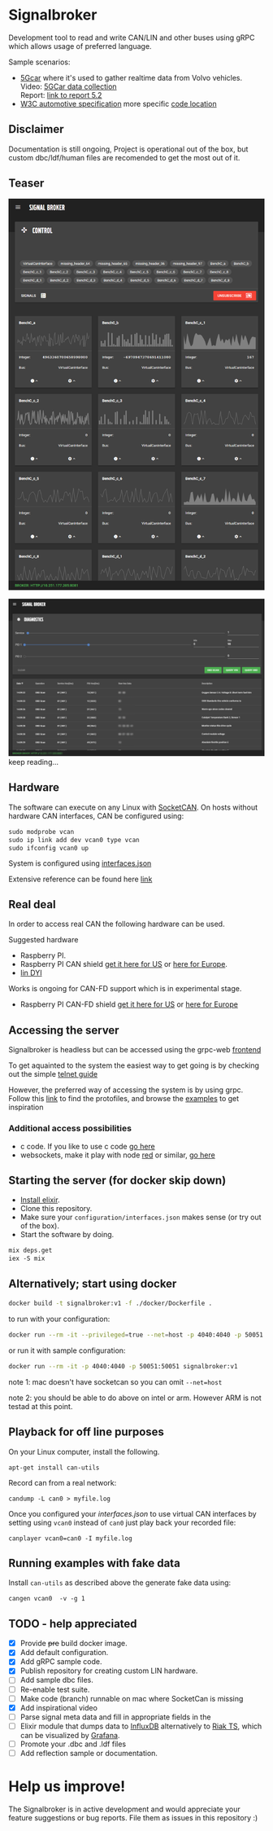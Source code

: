 # Signalbroker

Development tool to read and write CAN/LIN and other buses using gRPC which allows usage of preferred language.

Sample scenarios:
* [5Gcar](https://5gcar.eu/) where it's used to gather realtime data from Volvo vehicles.  
    Video: [5GCar data collection](https://www.youtube.com/watch?time_continue=9&v=LJ5k8XmLfH4)<br />
    Report: [link to report 5.2](https://5gcar.eu/wp-content/uploads/2019/08/5GCAR_D5.2_v1.0.pdf)
* [W3C automotive specification](https://github.com/MEAE-GOT/W3C_VehicleSignalInterfaceImpl/) more specific [code location](https://github.com/MEAE-GOT/W3C_VehicleSignalInterfaceImpl/blob/W3C_Demo_2019/server/Go/server-1.0/service_mgr_broker.go)

## Disclaimer

Documentation is still ongoing, Project is operational out of the box, but custom dbc/ldf/human files are recomended to get the most out of it.

## Teaser

![Components](/examples/grpc/grpc-web/signalBrokerScreenshot.png)

![Components](/examples/grpc/grpc-web/SBDiags.png)
keep reading...

## Hardware

The software can execute on any Linux with [SocketCAN](https://en.wikipedia.org/wiki/SocketCAN). On hosts without hardware CAN interfaces, CAN be configured using:
```
sudo modprobe vcan
sudo ip link add dev vcan0 type vcan
sudo ifconfig vcan0 up
```

System is configured using [interfaces.json](configuration/interfaces.json)

Extensive reference can be found here [link](configuration/interfaces_referense.json)

## Real deal

In order to access real CAN the following hardware can be used.

Suggested hardware
- Raspberry PI.
- Raspberry PI CAN shield [get it here for US](https://copperhilltech.com/pican2-duo-can-bus-board-for-raspberry-pi-2-3/) or [here for Europe](http://skpang.co.uk/catalog/pican2-duo-canbus-board-for-raspberry-pi-23-with-smps-p-1481.html).
- [lin DYI](https://github.com/volvo-cars/signalbroker-lin-transceiver/tree/master)

Works is ongoing for CAN-FD support which is in experimental stage.
- Raspberry PI CAN-FD shield [get it here for US](https://copperhilltech.com/pican-fd-can-bus-fd-duo-board-with-real-time-clock-for-raspberry-pi/) or [here for Europe](http://skpang.co.uk/catalog/pican-fd-duo-board-with-real-time-clock-for-raspberry-pi-3-p-1568.html)

## Accessing the server
Signalbroker is headless but can be accessed using the grpc-web [frontend](https://github.com/volvo-cars/signalbroker-web-client)

To get aquainted to the system the easiest way to get going is by checking out the simple [telnet guide](apps/app_telnet/README.md)

However, the preferred way of accessing the system is by using grpc. Follow this [link](/apps/grpc_service/proto_files) to find the protofiles, and browse the [examples](/examples/grpc) to get inspiration

### Additional access possibilities
* c code. If you like to use c code [go here](/apps/app_unixds/README.md)
* websockets, make it play with node [red](https://nodered.org/) or similar, [go here]((https://github.com/volvo-cars/signalbroker-web-client))

## Starting the server (for docker skip down)

- [Install elixir](https://elixir-lang.org/install.html).
- Clone this repository.
- Make sure your `configuration/interfaces.json` makes sense (or try out of the box).
- Start the software by doing.

```
mix deps.get
iex -S mix
```

## Alternatively; start using docker

```bash
docker build -t signalbroker:v1 -f ./docker/Dockerfile .
```


to run with your configuration:
```bash
docker run --rm -it --privileged=true --net=host -p 4040:4040 -p 50051:50051 -v $PWD/configuration/:/signalbroker/_build/prod/rel/signal_server/configuration signalbroker:v1
```

or run it with sample configuration:
```bash
docker run --rm -it -p 4040:4040 -p 50051:50051 signalbroker:v1

```

note 1: mac doesn't have socketcan so you can omit `--net=host`

note 2: you should be able to do above on intel or arm. However ARM is not testad at this point.


## Playback for off line purposes
On your Linux computer, install the following.
```
apt-get install can-utils
```
Record can from a real network:
```
candump -L can0 > myfile.log
```
Once you configured your *interfaces.json* to use virtual CAN interfaces by setting using `vcan0` instead of `can0` just play back your recorded file:
```
canplayer vcan0=can0 -I myfile.log
```

## Running examples with fake data
Install `can-utils` as described above the generate fake data using:
```
cangen vcan0  -v -g 1
```

## TODO - help appreciated
- [x] Provide ~~pre~~ build docker image.
- [x] Add default configuration.
- [x] Add gRPC sample code.
- [x] Publish repository for creating custom LIN hardware.
- [ ] Add sample dbc files.
- [ ] Re-enable test suite.
- [ ] Make code (branch) runnable on mac where SocketCan is missing
- [x] Add inspirational video
- [ ] Parse signal meta data and fill in appropriate fields in the
- [ ] Elixir module that dumps data to [InfluxDB](https://www.influxdata.com/) alternatively to [Riak TS](https://riak.com/products/riak-ts/), which can be visualized by [Grafana](https://grafana.com/).
- [ ] Promote your .dbc and .ldf files
- [ ] Add reflection sample or documentation.

# Help us improve!

The Signalbroker is in active development and would appreciate your feature suggestions or bug reports. File them as issues in this repository :)
